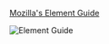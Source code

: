 [Mozilla's Element Guide](https://developer.mozilla.org/en-US/docs/Web/HTML/Element)

![Element Guide](img/element-guide.png)